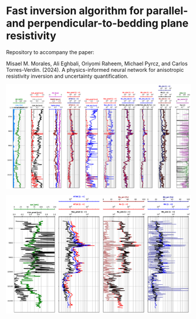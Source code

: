 # Fast inversion algorithm for parallel- and perpendicular-to-bedding plane resistivity

Repository to accompany the paper:

Misael M. Morales, Ali Eghbali, Oriyomi Raheem, Michael Pyrcz, and Carlos Torres-Verdin. (2024). A physics-informed neural network for anisotropic resistivity inversion and uncertainty quantification.

<p align="center">
  <img src="https://github.com/misaelmmorales/Anisotropic-Resistivity-Inversion/blob/main/figures/gradient_inversion.png" width=1500>
</p> 

<p align="center">
  <img src="https://github.com/misaelmmorales/Anisotropic-Resistivity-Inversion/blob/main/figures/pinn_inversion.png" width=850>
</p> 
